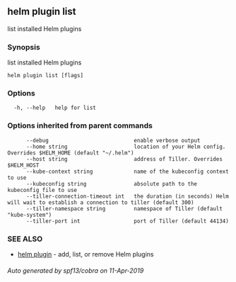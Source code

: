 ## helm plugin list

list installed Helm plugins

### Synopsis

list installed Helm plugins

```
helm plugin list [flags]
```

### Options

```
  -h, --help   help for list
```

### Options inherited from parent commands

```
      --debug                           enable verbose output
      --home string                     location of your Helm config. Overrides $HELM_HOME (default "~/.helm")
      --host string                     address of Tiller. Overrides $HELM_HOST
      --kube-context string             name of the kubeconfig context to use
      --kubeconfig string               absolute path to the kubeconfig file to use
      --tiller-connection-timeout int   the duration (in seconds) Helm will wait to establish a connection to tiller (default 300)
      --tiller-namespace string         namespace of Tiller (default "kube-system")
      --tiller-port int                 port of Tiller (default 44134)
```

### SEE ALSO

* [helm plugin](helm_plugin.md)	 - add, list, or remove Helm plugins

###### Auto generated by spf13/cobra on 11-Apr-2019
